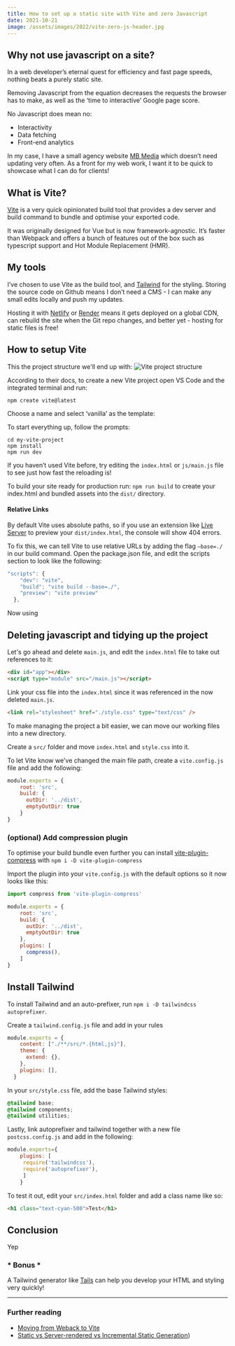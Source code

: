 ```yaml
---
title: How to set up a static site with Vite and zero Javascript
date: 2021-10-21
image: /assets/images/2022/vite-zero-js-header.jpg
---
```


## Why not use javascript on a site?
In a web developer’s eternal quest for efficiency and fast page speeds, nothing beats a purely static site.

Removing Javascript from the equation decreases the requests the browser has to make, as well as the ‘time to interactive’ Google page score.

No Javascript does mean no:

* Interactivity
* Data fetching
* Front-end analytics

In my case, I have a small agency website [MB Media](mbmedia.co.nz) which doesn’t need updating very often. As a front for my web work, I want it to be quick to showcase what I can do for clients!

## What is Vite?

[Vite](https://vitejs.dev/guide/) is a very quick opinionated build tool that provides a dev server and build command to bundle and optimise your exported code.

It was originally designed for Vue but is now framework-agnostic. It’s faster than Webpack and offers a bunch of features out of the box such as typescript support and Hot Module Replacement (HMR).

## My tools

I’ve chosen to use Vite as the build tool, and [Tailwind](https://tailwindcss.com/) for the styling. Storing the source code on Github means I don’t need a CMS - I can make any small edits locally and push my updates.

Hosting it with [Netlify](https://www.netlify.com/) or [Render](https://render.com/) means it gets deployed on a global CDN, can rebuild the site when the Git repo changes, and better yet - hosting for static files is free!

## How to setup Vite

This the project structure we'll end up with:
![Vite project structure](/assets/images/2022/vite-project-structure.png)

According to their docs, to create a new Vite project open VS Code and the integrated terminal and run:

```
npm create vite@latest
```

Choose a name and select ‘vanilla’ as the template:

To start everything up, follow the prompts:

```
cd my-vite-project
npm install
npm run dev
```

If you haven’t used Vite before, try editing the `index.html` or `js/main.js` file to see just how fast the reloading is!

To build your site ready for production run: `npm run build` to create your index.html and bundled assets into the `dist/` directory.

#### Relative Links

By default Vite uses absolute paths, so if you use an extension like [Live Server](https://marketplace.visualstudio.com/items?itemName=ritwickdey.LiveServer) to preview your `dist/index.html`, the console will show 404 errors.

To fix this, we can tell Vite to use relative URLs by adding the flag `—base=./`  in our build command. Open the package.json file, and edit the scripts section to look like the following:

```javascript
"scripts": {
    "dev": "vite",
    "build": "vite build --base=./",
    "preview": "vite preview"
  },
```

Now using



## Deleting javascript and tidying up the project

Let's go ahead and delete `main.js`, and edit the `index.html` file to take out references to it:
```html
<div id="app"></div>
<script type="module" src="/main.js"></script>
```

Link your css file into the `index.html` since it was referenced in the now deleted `main.js`.
```html
<link rel="stylesheet" href="./style.css" type="text/css" />
```

To make managing the project a bit easier, we can move our working files into a new directory.

Create a `src/` folder and move `index.html` and `style.css` into it.

To let Vite know we've changed the main file path, create a `vite.config.js` file and add the following:

```javascript
module.exports = {
    root: 'src',
    build: {
      outDir: '../dist',
      emptyOutDir: true
    }
}
```

### (optional) Add compression plugin

To optimise your build bundle even further you can install [vite-plugin-compress](https://github.com/alloc/vite-plugin-compress) with `npm i -D vite-plugin-compress`

Import the plugin into your `vite.config.js` with the default options so it now looks like this:

```javascript
import compress from 'vite-plugin-compress'

module.exports = {
    root: 'src',
    build: {
      outDir: '../dist',
      emptyOutDir: true
    },
    plugins: [
      compress(),
    ]
}
```

## Install Tailwind

To install Tailwind and an auto-prefixer, run `npm i -D tailwindcss autoprefixer`.

Create a `tailwind.config.js` file and add in your rules
```javascript
module.exports = {
    content: ["./**/src/*.{html,js}"],
    theme: {
      extend: {},
    },
    plugins: [],
  }
```

In your `src/style.css` file, add the base Tailwind styles:
```css
@tailwind base;
@tailwind components;
@tailwind utilities;
```

Lastly, link autoprefixer and tailwind together with a new file `postcss.config.js` and add in the following:

```javascript
module.exports={
    plugins: [
     require('tailwindcss'),
     require('autoprefixer'),
     ]
    }
```

To test it out, edit your `src/index.html` folder and add a class name like so:
```html
<h1 class="text-cyan-500">Test</h1>
```

## Conclusion

Yep

### * Bonus *

A Tailwind generator like [Tails](https://devdojo.com/tails/app) can help you develop your HTML and styling very quickly!

---

### Further reading

* [Moving from Weback to Vite](https://css-tricks.com/adding-vite-to-your-existing-web-app/)
* [Static vs Server-rendered vs Incremental Static Generation](https://blog.logrocket.com/incremental-static-regeneration-next-js/))
